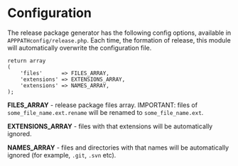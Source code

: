 # Configuration

The release package generator has the following config options, available in `APPPATHconfig/release.php`. Each time, the formation of release, this module will automatically overwrite the configuration file.

	return array
	(
		'files'      => FILES_ARRAY,
		'extensions' => EXTENSIONS_ARRAY,
		'extensions' => NAMES_ARRAY,
	);

**FILES_ARRAY** - release package files array. IMPORTANT: files of `some_file_name.ext.rename` will be renamed to `some_file_name.ext`.

**EXTENSIONS_ARRAY** - files with that extensions will be automatically ignored.

**NAMES_ARRAY** - files and directories with that names will be automatically ignored (for example, `.git`, `.svn` etc).
